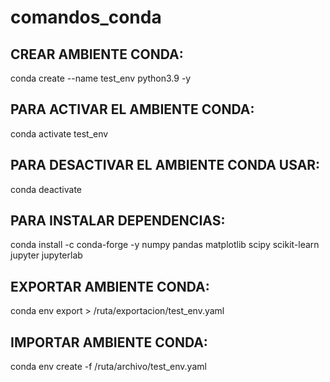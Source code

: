 # comandos_conda

## CREAR AMBIENTE CONDA:
conda create --name test_env python3.9 -y

## PARA ACTIVAR EL AMBIENTE CONDA:
conda activate test_env

## PARA DESACTIVAR EL AMBIENTE CONDA USAR:
conda deactivate

## PARA INSTALAR DEPENDENCIAS:
conda install -c conda-forge -y numpy pandas matplotlib scipy scikit-learn jupyter jupyterlab

## EXPORTAR AMBIENTE CONDA:
conda env export > /ruta/exportacion/test_env.yaml

## IMPORTAR AMBIENTE CONDA:
conda env create -f /ruta/archivo/test_env.yaml
